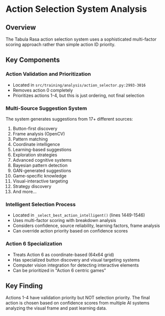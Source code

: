 # Action Selection System Analysis

## Overview
The Tabula Rasa action selection system uses a sophisticated multi-factor scoring approach rather than simple action ID priority.

## Key Components

### Action Validation and Prioritization
- Located in `src/training/analysis/action_selector.py:2993-3016`
- Removes action 0 completely
- Prioritizes actions 1-4, but this is just ordering, not final selection

### Multi-Source Suggestion System
The system generates suggestions from 17+ different sources:
1. Button-first discovery
2. Frame analysis (OpenCV)
3. Pattern matching
4. Coordinate intelligence
5. Learning-based suggestions
6. Exploration strategies
7. Advanced cognitive systems
8. Bayesian pattern detection
9. GAN-generated suggestions
10. Game-specific knowledge
11. Visual-interactive targeting
12. Strategy discovery
13. And more...

### Intelligent Selection Process
- Located in `_select_best_action_intelligent()` (lines 1449-1546)
- Uses multi-factor scoring with breakdown analysis
- Considers confidence, source reliability, learning factors, frame analysis
- Can override action priority based on confidence scores

### Action 6 Specialization
- Treats Action 6 as coordinate-based (64x64 grid)
- Has specialized button discovery and visual targeting systems
- Computer vision integration for detecting interactive elements
- Can be prioritized in "Action 6 centric games"

## Key Finding
Actions 1-4 have validation priority but NOT selection priority. The final action is chosen based on confidence scores from multiple AI systems analyzing the visual frame and past learning data.